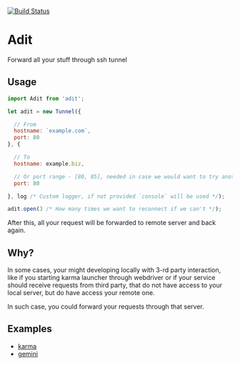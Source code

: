 [![Build Status](https://travis-ci.org/adit/karma-webdriver-over-ssh-launcher.svg?branch=master)](https://travis-ci.org/adit/karma-webdriver-over-ssh-launcher)

Adit
========================

Forward all your stuff through ssh tunnel

## Usage

```js
import Adit from 'adit';

let adit = new Tunnel({

  // From
  hostname: `example.com`,
  port: 80
}, {

  // To
  hostname: example.biz,

  // Or port range - [80, 85], needed in case we would want to try another port if first one fails
  port: 80

}, log /* Custom logger, if not provided `console` will be used */);

adit.open(3 /* How many times we want to reconnect if we can't */);
```

After this, all your request will be forwarded to remote server and back again.

## Why?
In some cases, your might developing locally with 3-rd party interaction, like if you starting karma launcher through webdriver or if your service should receive requests from third party, that do not have access to your local server, but do have access your remote one.

In such case, you could forward your requests through that server.

## Examples
* [karma](https://github.com/markelog/karma-webdriver-over-ssh-launcher)
* [gemini](https://github.com/gemini-testing/gemini-tunnel)
